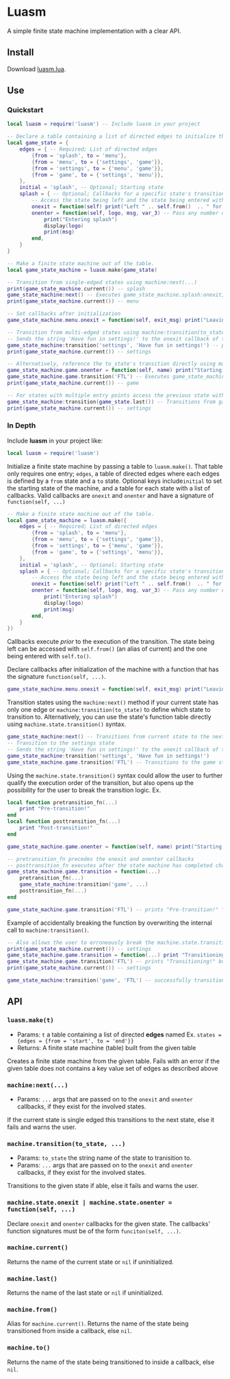 # Luasm
A simple finite state machine implementation with a clear API.

## Install
Download [luasm.lua](./luasm.lua).

## Use
### Quickstart
```lua
local luasm = require('luasm') -- Include luasm in your project

-- Declare a table containing a list of directed edges to initialize the state machine
local game_state = {
    edges = { -- Required; List of directed edges
        {from = 'splash', to = 'menu'},
        {from = 'menu', to = {'settings', 'game'}},
        {from = 'settings', to = {'menu', 'game'}},
        {from = 'game', to = {'settings', 'menu'}},
    },
    initial = 'splash', -- Optional; Starting state
    splash = { -- Optional; Callbacks for a specific state's transitions
        -- Access the state being left and the state being entered with .from() and .to() respectively
        onexit = function(self) print("Left " .. self.from()  .. " for " .. self.to()) end, 
        onenter = function(self, logo, msg, var_3) -- Pass any number of arguments
            print("Entering splash")
            display(logo)
            print(msg) 
        end, 
    }
}

-- Make a finite state machine out of the table.
local game_state_machine = luasm.make(game_state)

-- Transition from single-edged states using machine:next(...)
print(game_state_machine.current()) -- splash
game_state_machine:next() -- Executes game_state_machine.splash:onexit; prints "Left splash for menu"
print(game_state_machine.current()) -- menu

-- Set callbacks after initialization
game_state_machine.menu.onexit = function(self, exit_msg) print("Leaving menu: " .. exit_msg) end

-- Transition from multi-edged states using machine:transition(to_state, ...)
-- Sends the string 'Have fun in settings!' to the onexit callback of the current state and to the onenter callback of settings
game_state_machine:transition('settings', 'Have fun in settings!') -- prints "Leaving menu: Have fun in settings!"
print(game_state_machine.current()) -- settings

-- Alternatively, reference the to_state's transition directly using machine.state.transition(...)
game_state_machine.game.onenter = function(self, name) print("Starting awesome game: " .. name) end
game_state_machine.game.transition('FTL') -- Executes game_state_machine.game:onenter; prints "Starting awesome game: FTL"
print(game_state_machine.current()) -- game

-- For states with multiple entry points access the previous state with machine.last()
game_state_machine:transition(game_state.last()) -- Transitions from game back to settings
print(game_state_machine.current()) -- settings
```

### In Depth
Include **luasm** in your project like:

```lua
local luasm = require('luasm')
```

Initialize a finite state machine by passing a table to `luasm.make()`. That table only requires one entry; `edges`, a table of directed edges where each edges is defined by a `from` state and a `to` state. Optional keys include`initial` to set the starting state of the machine, and a table for each state with a list of callbacks. Valid callbacks are `onexit` and `onenter` and have a signature of `function(self, ...)`

```lua
-- Make a finite state machine out of the table.
local game_state_machine = luasm.make({
    edges = { -- Required; List of directed edges
        {from = 'splash', to = 'menu'},
        {from = 'menu', to = {'settings', 'game'}},
        {from = 'settings', to = {'menu', 'game'}},
        {from = 'game', to = {'settings', 'menu'}},
    },
    initial = 'splash', -- Optional; Starting state
    splash = { -- Optional; Callbacks for a specific state's transitions
        -- Access the state being left and the state being entered with .from() and .to() respectively
        onexit = function(self) print("Left " .. self.from()  .. " for " .. self.to()) end, 
        onenter = function(self, logo, msg, var_3) -- Pass any number of arguments
            print("Entering splash")
            display(logo)
            print(msg) 
        end, 
    }
})
```

Callbacks execute *prior* to the execution of the transition. The state being left can be accessed with `self.from()` (an alias of current) and the one being entered with `self.to()`.

Declare callbacks after initialization of the machine with a function that has the signature `function(self, ...)`.

```lua
game_state_machine.menu.onexit = function(self, exit_msg) print("Leaving menu: " .. exit_msg) end
```

Transition states using the `machine:next()` method if your current state has only one edge or `machine:transition(to_state)` to define which state to transition to. Alternatively, you can use the state's function table directly using `machine.state.transition()` syntax.

```lua
game_state_machine:next() -- Transitions from current state to the next state if single-edged
-- Transition to the settings state 
-- Sends the string 'Have fun in settings!' to the onexit callback of the current state and to the onenter callback of settings
game_state_machine:transition('settings', 'Have fun in settings!') 
game_state_machine.game.transition('FTL') -- Transitions to the game state while sending the string 'FTL' to the onexit and onenter callbacks
```

Using the `machine.state.transition()` syntax could allow the user to further qualify the execution order of the transition, but also opens up the possibility for the user to break the transition logic. Ex.

```lua
local function pretransition_fn(...)
    print "Pre-transition!"
end
local function posttransition_fn(...)
    print "Post-transition!"
end

game_state_machine.game.onenter = function(self, name) print("Starting " .. name) end

-- pretransition_fn precedes the onexit and onenter callbacks
-- posttransition_fn executes after the state machine has completed changing states
game_state_machine.game.transition = function(...) 
    pretransition_fn(...)
    game_state_machine:transition('game', ...) 
    posttransition_fn(...) 
end  

game_state_machine.game.transition('FTL') -- prints "Pre-transition!" \n "Starting FTL" \n "Post-transition!"
```

Example of accidentally breaking the function by overwriting the internal call to `machine:transition()`.

```lua
-- Also allows the user to erroneously break the machine.state.transition() function ex.
print(game_state_machine.current()) -- settings
game_state_machine.game.transition = function(...) print "Transitioning!"
game_state_machine.game.transition('FTL') -- prints "Transitioning!" but does not transition the state machine
print(game_state_machine.current()) -- settings

game_state_machine:transition('game', 'FTL') -- successfully transitions to game state
```

## API
### `luasm.make(t)` 
- Params: `t` a table containing a list of directed **edges** named Ex. `states = {edges = {from = 'start', to = 'end'}}`
- Returns: A finite state machine (table) built from the given table

Creates a finite state machine from the given table. Fails with an error if the given table does not contains a key value set of edges as described above

### `machine:next(...)`
- Params: `...` args that are passed on to the `onexit` and `onenter` callbacks, if they exist for the involved states.

If the current state is single edged this transitions to the next state, else it fails and warns the user.

### `machine.transition(to_state, ...)`
- Params: `to_state` the string name of the state to tranisition to.
- Params: `...` args that are passed on to the `onexit` and `onenter` callbacks, if they exist for the involved states.

Transitions to the given state if able, else it fails and warns the user.

### `machine.state.onexit | machine.state.onenter = function(self, ...)`

Declare `onexit` and `onenter` callbacks for the given state. The callbacks' function signatures must be of the form `funciton(self, ...)`.

### `machine.current()`

Returns the name of the current state or `nil` if uninitialized.

### `machine.last()`

Returns the name of the last state or `nil` if uninitialized.

### `machine.from()`

Alias for `machine.current()`. Returns the name of the state being transitioned from inside a callback, else `nil`.

### `machine.to()`

Returns the name of the state being transitioned to inside a callback, else `nil`.
